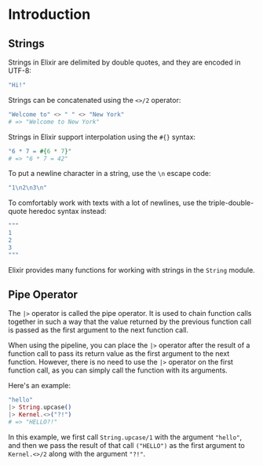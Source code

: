 # Introduction

## Strings

Strings in Elixir are delimited by double quotes, and they are encoded in UTF-8:

```elixir
"Hi!"
```

Strings can be concatenated using the `<>/2` operator:

```elixir
"Welcome to" <> " " <> "New York"
# => "Welcome to New York"
```

Strings in Elixir support interpolation using the `#{}` syntax:

```elixir
"6 * 7 = #{6 * 7}"
# => "6 * 7 = 42"
```

To put a newline character in a string, use the `\n` escape code:

```elixir
"1\n2\n3\n"
```

To comfortably work with texts with a lot of newlines, use the triple-double-quote heredoc syntax instead:

```elixir
"""
1
2
3
"""
```

Elixir provides many functions for working with strings in the `String` module.

## Pipe Operator

The `|>` operator is called the pipe operator. It is used to chain function calls together in such a way that the value returned by the previous function call is passed as the first argument to the next function call.

When using the pipeline, you can place the `|>` operator after the result of a function call to pass its return value as the first argument to the next function. However, there is no need to use the `|>` operator on the first function call, as you can simply call the function with its arguments.

Here's an example:

```elixir
"hello"
|> String.upcase()
|> Kernel.<>("?!")
# => "HELLO?!"
```

In this example, we first call `String.upcase/1` with the argument `"hello"`, and then we pass the result of that call `("HELLO")` as the first argument to `Kernel.<>/2` along with the argument `"?!"`.
